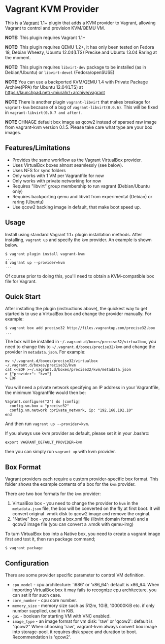 # Vagrant KVM Provider

This is a [Vagrant](http://www.vagrantup.com) 1.1+ plugin that adds a KVM
provider to Vagrant, allowing Vagrant to control and provision KVM/QEMU VM.

**NOTE:** This plugin requires Vagrant 1.1+

**NOTE:** This plugin requires QEMU 1.2+, it has only been tested on Fedora 18,
Debian Wheezy, Ubuntu 12.04(LTS) Precise and Ubuntu 13.04 Raring at the moment.

**NOTE:** This plugin requires `libvirt-dev` package to be installed 
(as in Debian/Ubuntu) or `libvirt-devel` (Fedora/openSUSE)

**NOTE** You can use a backported KVM/QEMU 1.4 with Private Package Archive(PPA)
for Ubuntu 12.04(LTS) at https://launchpad.net/~miurahr/+archive/vagrant

**NOTE** There is another plugin `vagrant-libvirt` that makes breakage for 
`vagrant-kvm` because of a bug of `vagrant-libvirt(0.0.6)`. This will be fixed
in `vagrant-libvirt(0.0.7 and after)`.

**NOTE** CHNAGE default box image as qcow2 instead of sparsed raw image from
vagrant-kvm version 0.1.5. Please take care what type are your box images.

## Features/Limitations

* Provides the same workflow as the Vagrant VirtualBox provider.
* Uses VirtualBox boxes almost seamlessly (see below).
* Uses NFS for sync folders
* Only works with 1 VM per Vagrantfile for now
* Only works with private networking for now
* Requires "libvirt" group membership to run vagrant (Debian/Ubuntu only)
* Requires backporting qemu and libvirt from experimental (Debian) or raring (Ubuntu)
* Use qcow2 backing image in default, that make boot speed up.

## Usage

Install using standard Vagrant 1.1+ plugin installation methods. After
installing, `vagrant up` and specify the `kvm` provider. An example is
shown below.

```
$ vagrant plugin install vagrant-kvm
...
$ vagrant up --provider=kvm
...
```

Of course prior to doing this, you'll need to obtain a KVM-compatible
box file for Vagrant.

## Quick Start

After installing the plugin (instructions above), the quickest way to get
started is to use a VirtualBox box and change the provider manually. For
example:

```
$ vagrant box add precise32 http://files.vagrantup.com/precise32.box
...
```

The box will be installed in `~/.vagrant.d/boxes/precise32/virtualbox`, you
need to change this to `~/.vagrant.d/boxes/precise32/kvm` and change the
provider in `metadata.json`. For example:

```
mv ~/.vagrant.d/boxes/precise32/virtualbox ~/.vagrant.d/boxes/precise32/kvm
cat <<EOF >~/.vagrant.d/boxes/precise32/kvm/metadata.json
> {"provider": "kvm"}
> EOF
```

You will need a private network specifying an IP address in your Vagrantfile,
the minimum Vagrantfile would then be:

```
Vagrant.configure("2") do |config|
  config.vm.box = "precise32"
  config.vm.network :private_network, ip: "192.168.192.10"
end
```

And then run `vagrant up --provider=kvm`.

If you always use kvm provider as default, please set it in your .bashrc:
```
export VAGRANT_DEFAULT_PROVIDER=kvm
```
then you can simply run `vagrant up` with kvm provider.

## Box Format

Vagrant providers each require a custom provider-specific box format.
This folder shows the example contents of a box for the `kvm` provider.

There are two box formats for the `kvm` provider:

1. VirtualBox box - you need to change the provider to `kvm` in the
   `metadata.json` file, the box will be converted on the fly at first boot.
   It will convert original .vmdk disk to qcow2 image and remove the orginal.
2. "Native" box - you need a box.xml file (libvirt domain format) and a qcow2
   image file (you can convert a .vmdk with qemu-img)

To turn VirtualBox box into a Native box, you need to create a vagrant image first
and test it, then run package command;

```
$ vagrant package
```

## Configuration

There are some provider specific parameter to control VM definition.

* `cpu_model` - cpu architecture: 'i686' or 'x86_64': default is x86_64.
  When importing VirtualBox box it may fails to recognize cpu architecture.
  you can set it for such case.
* `core_number` - cpu core number.
* `memory_size` - memory size such as 512m, 1GiB, 100000KiB etc.
  if only number supplied, use it in KiB.
* `gui` - boolean for starting VM with VNC enabled.
* `image_type` - an image format for vm disk: 'raw' or 'qcow2': default is "qcow2"
  When choosing 'raw', vagrant-kvm always convert box image into storage-pool,
  it requires disk space and duration to boot. Recommendation is 'qcow2'.

